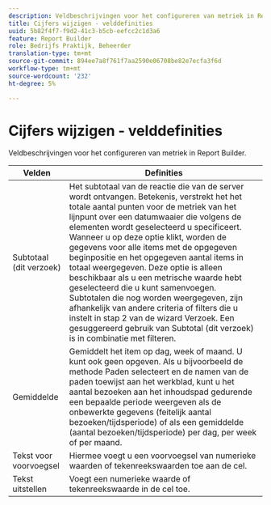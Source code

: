 ```yaml
---
description: Veldbeschrijvingen voor het configureren van metriek in Report Builder.
title: Cijfers wijzigen - velddefinities
uuid: 5b82f4f7-f9d2-41c3-b5cb-eefcc2c1d3a6
feature: Report Builder
role: Bedrijfs Praktijk, Beheerder
translation-type: tm+mt
source-git-commit: 894ee7a8f761f7aa2590e06708be82e7ecfa3f6d
workflow-type: tm+mt
source-wordcount: '232'
ht-degree: 5%

---
```



# Cijfers wijzigen - velddefinities

Veldbeschrijvingen voor het configureren van metriek in Report Builder.

| Velden | Definities |
|--- |--- |
| Subtotaal (dit verzoek) | Het subtotaal van de reactie die van de server wordt ontvangen. Betekenis, verstrekt het het totale aantal punten voor de metriek van het lijnpunt over een datumwaaier die volgens de elementen wordt geselecteerd u specificeert. Wanneer u op deze optie klikt, worden de gegevens voor alle items met de opgegeven beginpositie en het opgegeven aantal items in totaal weergegeven.  Deze optie is alleen beschikbaar als u een metrische waarde hebt geselecteerd die u kunt samenvoegen. Subtotalen die nog worden weergegeven, zijn afhankelijk van andere criteria of filters die u instelt in stap 2 van de wizard Verzoek. Een gesuggereerd gebruik van Subtotal (dit verzoek) is in combinatie met filteren. |
| Gemiddelde | Gemiddelt het item op dag, week of maand. U kunt ook geen opgeven.  Als u bijvoorbeeld de methode Paden selecteert en de namen van de paden toewijst aan het werkblad, kunt u het aantal bezoeken aan het inhoudspad gedurende een bepaalde periode weergeven als de onbewerkte gegevens (feitelijk aantal bezoeken/tijdsperiode) of als een gemiddelde (aantal bezoeken/tijdsperiode) per dag, per week of per maand. |
| Tekst voor voorvoegsel | Hiermee voegt u een voorvoegsel van numerieke waarden of tekenreekswaarden toe aan de cel. |
| Tekst uitstellen | Voegt een numerieke waarde of tekenreekswaarde in de cel toe. |
